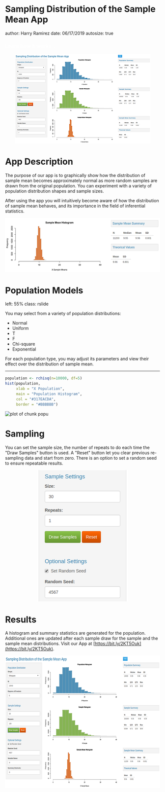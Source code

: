 Sampling Distribution of the Sample Mean App
========================================================
author: Harry Ramirez
date: 06/17/2019
autosize: true
<h3 style="color: #ffffff;">Learn how it works...</h3>
<div align="center">
<img src="./images/AppScreen1.png">
</div>


App Description
========================================================

The purpose of our app is to graphically show how the distribution of sample mean becomes approximately normal as more random samples are drawn from the original population. You can experiment with a variety of population distribution shapes and sample sizes.

After using the app you will intuitively become aware of how the distribution of sample mean behaves, and its importance in the field of inferential statistics.

<div align="center">
<img src="./images/SampMeanDist2.png">
</div>


Population Models
========================================================
left: 55%
class: rslide

You may select from a variety of population distributions:

- Normal
- Uniform
- T
- F
- Chi-square
- Exponential

For each population type, you may adjust its parameters and view their
effect over the distribution of sample mean.

***


```r
population <- rchisq(n=10000, df=5)
hist(population,
     xlab = "X Population",
     main = "Population Histogram",
     col = "#317EACDA",
     border = "#BBBBBB")
```

<img src="slide-presentation-figure/popu-1.png" title="plot of chunk popu" alt="plot of chunk popu" style="display: block; margin: auto;" />

Sampling
========================================================

You can set the sample size, the number of repeats to do each time the "Draw Samples" button is used. A "Reset" button let you clear previous re-sampling data and start from zero. There is an option to set a random seed to ensure repeatable results.

<div align="center">
<img src="./images/SampDrawOpt4.png">
</div>


Results
========================================================

A histogram and summary statistics are generated for the population. Additional ones are updated after each sample draw for the sample and the sample mean distributions.  Visit our App at [https://bit.ly/2KT5Ouk](https://bit.ly/2KT5Ouk).

<div align="center">
<img src="./images/AppScreen5.png" height=430>
</div>
